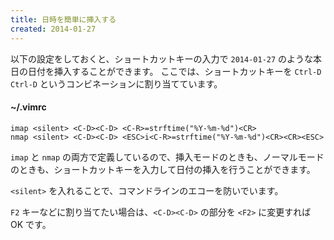 ```yaml
---
title: 日時を簡単に挿入する
created: 2014-01-27
---
```


以下の設定をしておくと、ショートカットキーの入力で `2014-01-27` のような本日の日付を挿入することができます。
ここでは、ショートカットキーを `Ctrl-D` `Ctrl-D` というコンビネーションに割り当てています。

#### ~/.vimrc
```vim
imap <silent> <C-D><C-D> <C-R>=strftime("%Y-%m-%d")<CR>
nmap <silent> <C-D><C-D> <ESC>i<C-R>=strftime("%Y-%m-%d")<CR><CR><ESC>
```

`imap` と `nmap` の両方で定義しているので、挿入モードのときも、ノーマルモードのときも、ショートカットキーを入力して日付の挿入を行うことができます。

`<silent>` を入れることで、コマンドラインのエコーを防いでいます。

`F2` キーなどに割り当てたい場合は、`<C-D><C-D>` の部分を `<F2>` に変更すれば OK です。

